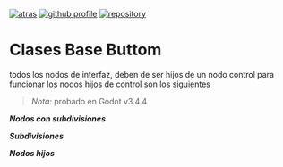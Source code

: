 [![atras](https://img.shields.io/badge/-Atras-red)](README.md)
[![github profile](https://img.shields.io/badge/-github_profile-black)](https://github.com/Saul11235)
[![repository](https://img.shields.io/badge/-repository-blue)](https://github.com/Saul11235/PracticaControlGodot)

# Clases Base Buttom

todos los nodos de interfaz, deben de ser hijos de un nodo control para funcionar
los nodos hijos de control son los siguientes

> *Nota:* probado en Godot v3.4.4

***Nodos con subdivisiones***


***Subdivisiones***


***Nodos hijos***



